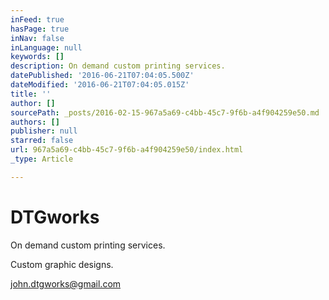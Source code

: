 ```yaml
---
inFeed: true
hasPage: true
inNav: false
inLanguage: null
keywords: []
description: On demand custom printing services.
datePublished: '2016-06-21T07:04:05.500Z'
dateModified: '2016-06-21T07:04:05.015Z'
title: ''
author: []
sourcePath: _posts/2016-02-15-967a5a69-c4bb-45c7-9f6b-a4f904259e50.md
authors: []
publisher: null
starred: false
url: 967a5a69-c4bb-45c7-9f6b-a4f904259e50/index.html
_type: Article

---
```

# 

# 

# DTGworks

On demand custom printing services.

Custom graphic designs.

john.dtgworks@gmail.com